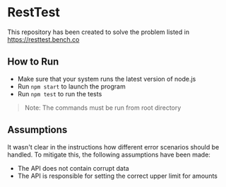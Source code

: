# RestTest
This repository has been created to solve the problem listed in https://resttest.bench.co

## How to Run

- Make sure that your system runs the latest version of node.js
- Run `npm start` to launch the program
- Run `npm test` to run the tests

> Note: The commands must be run from root directory

## Assumptions
It wasn't clear in the instructions how different error scenarios should be handled. To mitigate this, the following assumptions have been made:
- The API does not contain corrupt data
- The API is responsible for setting the correct upper limit for amounts